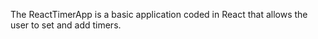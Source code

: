 The ReactTimerApp is a basic application coded in React that allows the user to set and add timers.
